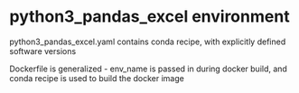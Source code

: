 # python3_pandas_excel environment

python3_pandas_excel.yaml contains conda recipe, with explicitly defined software versions

Dockerfile is generalized - env_name is passed in during docker build, and conda recipe is used to build the docker image
